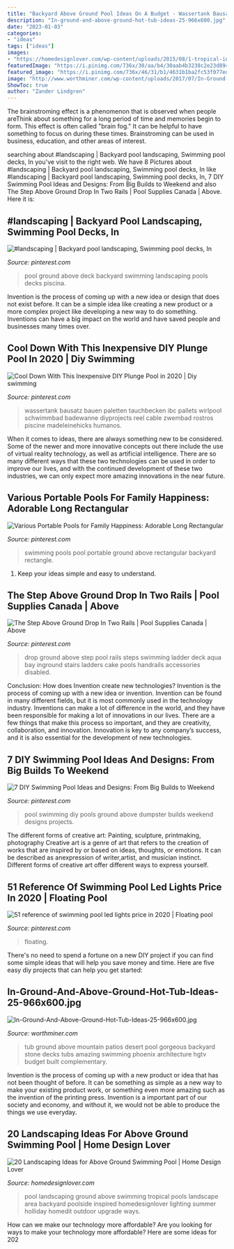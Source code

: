 ```yaml
---
title: "Backyard Above Ground Pool Ideas On A Budget - Wassertank Bausatz Bauen Paletten Tauchbecken Ibc Pallets Wirlpool Schwimmbad Badewanne Diyprojects Reel Cable Zwembad Rostros Piscine Madeleinehicks Humanos"
description: "In-ground-and-above-ground-hot-tub-ideas-25-966x600.jpg"
date: "2023-01-03"
categories:
- "ideas"
tags: ["ideas"]
images:
- "https://homedesignlover.com/wp-content/uploads/2015/08/1-tropical-inspired.jpg"
featuredImage: "https://i.pinimg.com/736x/30/aa/b4/30aab4b3238c2e23d894314cb5f2c10c--fit-abs-drop-in.jpg"
featured_image: "https://i.pinimg.com/736x/46/31/b1/4631b1ba2fc53f077edfec1f462536c3.jpg"
image: "http://www.worthminer.com/wp-content/uploads/2017/07/In-Ground-And-Above-Ground-Hot-Tub-Ideas-25-966x600.jpg"
ShowToc: true
author: "Zander Lindgren"
---
```



The brainstroming effect is a phenomenon that is observed when people areThink about something for a long period of time and memories begin to form. This effect is often called "brain fog." It can be helpful to have something to focus on during these times. Brainstroming can be used in business, education, and other areas of interest.

	

		
searching about #landscaping | Backyard pool landscaping, Swimming pool decks, In you've visit to the right web. We have 8 Pictures about #landscaping | Backyard pool landscaping, Swimming pool decks, In like #landscaping | Backyard pool landscaping, Swimming pool decks, In, 7 DIY Swimming Pool Ideas and Designs: From Big Builds to Weekend and also The Step Above Ground Drop In Two Rails | Pool Supplies Canada | Above. Here it is:
		
    
## #landscaping | Backyard Pool Landscaping, Swimming Pool Decks, In

<img loading=lazy src="https://i.pinimg.com/736x/e1/18/0f/e1180f7df1784c9b98f6441b5d0d6db7.jpg" onerror="this.onerror=null;this.src='https://tse2.mm.bing.net/th?id=OIP.UzXJQ4I3YE3Tt0zFSz1H1AHaMu&amp;pid=15.1';" alt="#landscaping | Backyard pool landscaping, Swimming pool decks, In">

_Source: pinterest.com_

>pool ground above deck backyard swimming landscaping pools decks piscina. 

	

Invention is the process of coming up with a new idea or design that does not exist before. It can be a simple idea like creating a new product or a more complex project like developing a new way to do something. Inventions can have a big impact on the world and have saved people and businesses many times over.

    
## Cool Down With This Inexpensive DIY Plunge Pool In 2020 | Diy Swimming

<img loading=lazy src="https://i.pinimg.com/736x/8a/99/74/8a9974237f4c09d2cf030ff524729c81.jpg" onerror="this.onerror=null;this.src='https://tse4.mm.bing.net/th?id=OIP.lxB-nzpkeOvKLNlWU-CKiQAAAA&amp;pid=15.1';" alt="Cool Down With This Inexpensive DIY Plunge Pool in 2020 | Diy swimming">

_Source: pinterest.com_

>wassertank bausatz bauen paletten tauchbecken ibc pallets wirlpool schwimmbad badewanne diyprojects reel cable zwembad rostros piscine madeleinehicks humanos. 

	

When it comes to ideas, there are always something new to be considered. Some of the newer and more innovative concepts out there include the use of virtual reality technology, as well as artificial intelligence. There are so many different ways that these two technologies can be used in order to improve our lives, and with the continued development of these two industries, we can only expect more amazing innovations in the near future.

    
## Various Portable Pools For Family Happiness: Adorable Long Rectangular

<img loading=lazy src="https://i.pinimg.com/736x/fc/08/7c/fc087c5d7b005f196991c0440cccd3ba--swimming-pool-exercises-portable-swimming-pools.jpg" onerror="this.onerror=null;this.src='https://tse2.mm.bing.net/th?id=OIP.Tekt8LSWPuP1sLOVeEKYWwHaJ3&amp;pid=15.1';" alt="Various Portable Pools for Family Happiness: Adorable Long Rectangular">

_Source: pinterest.com_

>swimming pools pool portable ground above rectangular backyard rectangle. 

	

1. Keep your ideas simple and easy to understand.

    
## The Step Above Ground Drop In Two Rails | Pool Supplies Canada | Above

<img loading=lazy src="https://i.pinimg.com/736x/30/aa/b4/30aab4b3238c2e23d894314cb5f2c10c--fit-abs-drop-in.jpg" onerror="this.onerror=null;this.src='https://tse2.mm.bing.net/th?id=OIP.x8EhN5ZQOw5k9SeRlwfMzAHaKP&amp;pid=15.1';" alt="The Step Above Ground Drop In Two Rails | Pool Supplies Canada | Above">

_Source: pinterest.com_

>drop ground above step pool rails steps swimming ladder deck aqua bay inground stairs ladders cake pools handrails accessories disabled. 

	

Conclusion: How does Invention create new technologies?
Invention is the process of coming up with a new idea or invention. Invention can be found in many different fields, but it is most commonly used in the technology industry. Inventions can make a lot of difference in the world, and they have been responsible for making a lot of innovations in our lives. There are a few things that make this process so important, and they are creativity, collaboration, and innovation. Innovation is key to any company’s success, and it is also essential for the development of new technologies.

    
## 7 DIY Swimming Pool Ideas And Designs: From Big Builds To Weekend

<img loading=lazy src="https://i.pinimg.com/736x/e5/b5/fd/e5b5fdfb6711b30be8e20915f4c4a7c5--diy-swimming-pool-above-ground-swimming-pools.jpg" onerror="this.onerror=null;this.src='https://tse3.mm.bing.net/th?id=OIP.ur52lq1wvlqvyWCNqh_r4gHaKH&amp;pid=15.1';" alt="7 DIY Swimming Pool Ideas and Designs: From Big Builds to Weekend">

_Source: pinterest.com_

>pool swimming diy pools ground above dumpster builds weekend designs projects. 

	

The different forms of creative art: Painting, sculpture, printmaking, photography
Creative art is a genre of art that refers to the creation of works that are inspired by or based on ideas, thoughts, or emotions. It can be described as anexpression of writer,artist, and musician instinct. Different forms of creative art offer different ways to express yourself.

    
## 51 Reference Of Swimming Pool Led Lights Price In 2020 | Floating Pool

<img loading=lazy src="https://i.pinimg.com/736x/46/31/b1/4631b1ba2fc53f077edfec1f462536c3.jpg" onerror="this.onerror=null;this.src='https://tse1.mm.bing.net/th?id=OIP.Caod2zkOgx9rYAla3Ria5AHaHa&amp;pid=15.1';" alt="51 reference of swimming pool led lights price in 2020 | Floating pool">

_Source: pinterest.com_

>floating. 

	

There's no need to spend a fortune on a new DIY project if you can find some simple ideas that will help you save money and time. Here are five easy diy projects that can help you get started: 

    
## In-Ground-And-Above-Ground-Hot-Tub-Ideas-25-966x600.jpg

<img loading=lazy src="http://www.worthminer.com/wp-content/uploads/2017/07/In-Ground-And-Above-Ground-Hot-Tub-Ideas-25-966x600.jpg" onerror="this.onerror=null;this.src='https://tse3.mm.bing.net/th?id=OIP.uk-0q6CsJpUG4zApOPtuPAHaEm&amp;pid=15.1';" alt="In-Ground-And-Above-Ground-Hot-Tub-Ideas-25-966x600.jpg">

_Source: worthminer.com_

>tub ground above mountain patios desert pool gorgeous backyard stone decks tubs amazing swimming phoenix architecture hgtv budget built complementary. 

	

Invention is the process of coming up with a new product or idea that has not been thought of before. It can be something as simple as a new way to make your existing product work, or something even more amazing such as the invention of the printing press. Invention is a important part of our society and economy, and without it, we would not be able to produce the things we use everyday.

    
## 20 Landscaping Ideas For Above Ground Swimming Pool | Home Design Lover

<img loading=lazy src="https://homedesignlover.com/wp-content/uploads/2015/08/1-tropical-inspired.jpg" onerror="this.onerror=null;this.src='https://tse2.mm.bing.net/th?id=OIP.j0N3C8bAvceIb7cTFJ_ncAHaE9&amp;pid=15.1';" alt="20 Landscaping Ideas for Above Ground Swimming Pool | Home Design Lover">

_Source: homedesignlover.com_

>pool landscaping ground above swimming tropical pools landscape area backyard poolside inspired homedesignlover lighting summer holliday homedit outdoor upgrade ways. 

	

How can we make our technology more affordable?
Are you looking for ways to make your technology more affordable? Here are some ideas for 202
